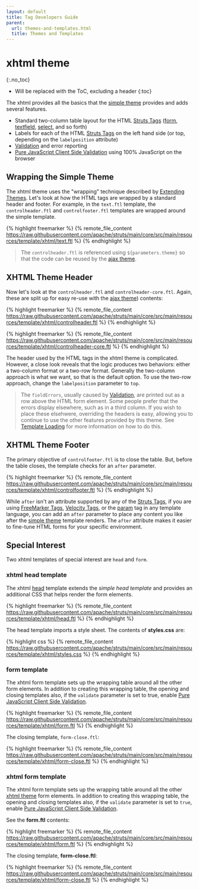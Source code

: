 ```yaml
---
layout: default
title: Tag Developers Guide
parent:
  url: themes-and-templates.html
  title: Themes and Templates
---
```


# xhtml theme
{:.no_toc}

* Will be replaced with the ToC, excluding a header
{:toc}

The xhtml provides all the basics that the [simple theme](simple-theme) provides and adds several features.

- Standard two-column table layout for the HTML [Struts Tags](struts-tags) ([form](form-tag), 
  [textfield](textfield-tag), [select](select-tag), and so forth)
- Labels for each of the HTML [Struts Tags](struts-tags) on the left hand side (or top, depending on 
  the `labelposition` attribute)
- [Validation](../core-developers/validation) and error reporting
- [Pure JavaScript Client Side Validation](../core-developers/pure-java-script-client-side-validation) using 
  100% JavaScript on the browser

## Wrapping the Simple Theme

The xhtml theme uses the "wrapping" technique described by [Extending Themes](extending-themes). Let's look at how 
the HTML tags are wrapped by a standard header and footer. For example, in the `text.ftl` template, the `controlheader.ftl`
and `controlfooter.ftl` templates are wrapped around the simple template.

{% highlight freemarker %}
{% remote_file_content https://raw.githubusercontent.com/apache/struts/main/core/src/main/resources/template/xhtml/text.ftl %}
{% endhighlight %}

> The `controlheader.ftl` is referenced using `${parameters.theme}` so that the code can be reused 
> by the [ajax theme](ajax-theme).

## XHTML Theme Header

Now let's look at the `controlheader.ftl` and `controlheader-core.ftl`. Again, these are split up for easy re-use with 
the [ajax theme](ajax-theme)) contents:

{% highlight freemarker %}
{% remote_file_content https://raw.githubusercontent.com/apache/struts/main/core/src/main/resources/template/xhtml/controlheader.ftl %}
{% endhighlight %}

{% highlight freemarker %}
{% remote_file_content https://raw.githubusercontent.com/apache/struts/main/core/src/main/resources/template/xhtml/controlheader-core.ftl %}
{% endhighlight %}

The header used by the HTML tags in the xhtml theme is complicated. However, a close look reveals that the logic produces 
two behaviors: either a two-column format or a two-row format. Generally the two-column approach is what we want, so that 
is the default option. To use the two-row approach, change the `labelposition` parameter to `top`.

> The `fieldErrors`, usually caused by [Validation](../core-developers/validation), are printed out as a row above 
> the HTML form element. Some people prefer that the errors display elsewhere, such as in a third column. If you wish 
> to place these elsehwere, overriding the headers is easy, allowing you to continue to use the other features provided 
> by this theme. See [Template Loading](template-loading) for more information on how to do this.

## XHTML Theme Footer

The primary objective of `controlfooter.ftl` is to close the table. But, before the table closes, the template checks 
for an `after` parameter.

{% highlight freemarker %}
{% remote_file_content https://raw.githubusercontent.com/apache/struts/main/core/src/main/resources/template/xhtml/controlfooter.ftl %}
{% endhighlight %}

While `after` isn't an attribute supported by any of the [Struts Tags](struts-tags), if you are using 
[FreeMarker Tags](freemarker-tags), [Velocity Tags](velocity-tags), or the [param](param-tag) tag in any 
template language, you can add an `after` parameter to place any content you like after the [simple theme](simple-theme) 
template renders. The `after` attribute makes it easier to fine-tune HTML forms for your specific environment.

## Special Interest

Two xhtml templates of special interest are `head` and `form`.

### xhtml head template

The xhtml [head](head-tag) template extends the _simple head template_ and provides an additional CSS that helps 
render the form elements.

{% highlight freemarker %}
{% remote_file_content https://raw.githubusercontent.com/apache/struts/main/core/src/main/resources/template/xhtml/head.ftl %}
{% endhighlight %}

The head template imports a style sheet. The contents of **styles.css** are:

{% highlight css %}
{% remote_file_content https://raw.githubusercontent.com/apache/struts/main/core/src/main/resources/template/xhtml/styles.css %}
{% endhighlight %}

### form template

The xhtml form template sets up the wrapping table around all the other  form elements. In addition to creating this 
wrapping table, the opening and closing templates also, if the `validate` parameter is set to true, enable 
[Pure JavaScript Client Side Validation](../core-developers/pure-java-script-client-side-validation).

{% highlight freemarker %}
{% remote_file_content https://raw.githubusercontent.com/apache/struts/main/core/src/main/resources/template/xhtml/form.ftl %}
{% endhighlight %}

The closing template, `form-close.ftl`:

{% highlight freemarker %}
{% remote_file_content https://raw.githubusercontent.com/apache/struts/main/core/src/main/resources/template/xhtml/form-close.ftl %}
{% endhighlight %}

### xhtml form template

The xhtml form template sets up the wrapping table around all the other [xhtml theme](xhtml-theme) form elements. 
In addition to creating this wrapping table, the opening and closing templates also, if the `validate` parameter is set 
to `true`, enable [Pure JavaScript Client Side Validation](../core-developers/pure-java-script-client-side-validation.htmk). 

See the **form.ftl** contents:

{% highlight freemarker %}
{% remote_file_content https://raw.githubusercontent.com/apache/struts/main/core/src/main/resources/template/xhtml/form.ftl %}
{% endhighlight %}

The closing template, **form-close.ftl**:

{% highlight freemarker %}
{% remote_file_content https://raw.githubusercontent.com/apache/struts/main/core/src/main/resources/template/xhtml/form-close.ftl %}
{% endhighlight %}

